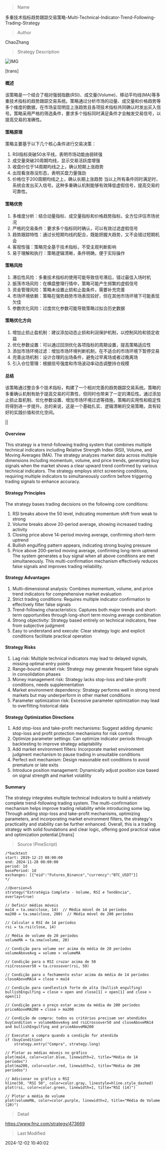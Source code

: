 
> Name

多重技术指标趋势跟踪交易策略-Multi-Technical-Indicator-Trend-Following-Trading-Strategy

> Author

ChaoZhang

> Strategy Description

![IMG](https://www.fmz.com/upload/asset/15381600e6222d48caa.png)

[trans]
#### 概述
该策略是一个结合了相对强弱指数(RSI)、成交量(Volume)、移动平均线(MA)等多重技术指标的趋势跟踪交易系统。策略通过分析市场的动量、成交量和价格趋势等多个维度的数据，在市场呈现明显上涨趋势且各项技术指标共同确认时发出买入信号。策略采用严格的筛选条件，要求多个指标同时满足条件才会触发交易信号，以提高交易的准确性。

#### 策略原理
策略主要基于以下几个核心条件进行交易决策：
1. RSI指标突破50水平线，表明市场动能由弱转强
2. 成交量突破20周期均线，显示交易活跃度增强
3. 收盘价位于14周期均线之上，确认短期上涨趋势
4. 出现看涨吞没形态，表明买盘力量强劲
5. 价格位于200周期均线之上，确认长期上涨趋势
当以上所有条件同时满足时，系统会发出买入信号。这种多重确认机制能够有效降低虚假信号，提高交易的可靠性。

#### 策略优势
1. 多维度分析：结合动量指标、成交量指标和价格趋势指标，全方位评估市场状况
2. 严格的交易条件：要求多个指标同时确认，可以有效过滤虚假信号
3. 趋势跟踪特性：通过长短期均线的配合，既能把握大趋势，又不会错过短期机会
4. 客观性强：策略完全基于技术指标，不受主观判断影响
5. 易于理解和执行：策略逻辑清晰，条件明确，便于实际操作

#### 策略风险
1. 滞后性风险：多重技术指标的使用可能导致信号滞后，错过最佳入场时机
2. 振荡市场风险：在横盘整理行情中，策略可能产生频繁的虚假信号
3. 资金管理风险：策略未设置止损和止盈条件，需要补充完善
4. 市场环境依赖：策略在强势趋势市场表现较好，但在其他市场环境下可能表现欠佳
5. 参数优化风险：过度优化参数可能导致策略过拟合历史数据

#### 策略优化方向
1. 增加止损止盈机制：建议添加动态止损和利润保护机制，以控制风险和锁定收益
2. 优化参数设置：可以通过回测优化各项指标的周期设置，提高策略适应性
3. 添加市场环境过滤：增加市场环境判断机制，在不适合的市场环境下暂停交易
4. 完善出场机制：设计合理的出场条件，避免过早离场或者过晚离场
5. 引入仓位管理：根据信号强度和市场波动率动态调整持仓规模

#### 总结
该策略通过整合多个技术指标，构建了一个相对完善的趋势跟踪交易系统。策略的多重确认机制有助于提高交易的可靠性，但同时也带来了一定的滞后性。通过添加止损止盈机制、优化参数设置、增加市场环境过滤等措施，策略的实用性和稳定性将得到进一步提升。总的来说，这是一个基础扎实、逻辑清晰的交易策略，具有较好的实践价值和优化空间。

||

#### Overview
This strategy is a trend-following trading system that combines multiple technical indicators including Relative Strength Index (RSI), Volume, and Moving Averages (MA). The strategy analyzes market data across multiple dimensions including momentum, volume, and price trends, generating buy signals when the market shows a clear upward trend confirmed by various technical indicators. The strategy employs strict screening conditions, requiring multiple indicators to simultaneously confirm before triggering trading signals to enhance accuracy.

#### Strategy Principles
The strategy bases trading decisions on the following core conditions:
1. RSI breaks above the 50 level, indicating momentum shift from weak to strong
2. Volume breaks above 20-period average, showing increased trading activity
3. Closing price above 14-period moving average, confirming short-term uptrend
4. Bullish engulfing pattern appears, indicating strong buying pressure
5. Price above 200-period moving average, confirming long-term uptrend
The system generates a buy signal when all above conditions are met simultaneously. This multi-confirmation mechanism effectively reduces false signals and improves trading reliability.

#### Strategy Advantages
1. Multi-dimensional analysis: Combines momentum, volume, and price trend indicators for comprehensive market evaluation
2. Strict trading conditions: Requires multiple indicator confirmation to effectively filter false signals
3. Trend-following characteristics: Captures both major trends and short-term opportunities through long-short term moving average combination
4. Strong objectivity: Strategy based entirely on technical indicators, free from subjective judgment
5. Easy to understand and execute: Clear strategy logic and explicit conditions facilitate practical operation

#### Strategy Risks
1. Lag risk: Multiple technical indicators may lead to delayed signals, missing optimal entry points
2. Range-bound market risk: Strategy may generate frequent false signals in consolidation phases
3. Money management risk: Strategy lacks stop-loss and take-profit conditions, needs supplementation
4. Market environment dependency: Strategy performs well in strong trend markets but may underperform in other market conditions
5. Parameter optimization risk: Excessive parameter optimization may lead to overfitting historical data

#### Strategy Optimization Directions
1. Add stop-loss and take-profit mechanisms: Suggest adding dynamic stop-loss and profit protection mechanisms for risk control
2. Optimize parameter settings: Can optimize indicator periods through backtesting to improve strategy adaptability
3. Add market environment filters: Incorporate market environment judgment mechanism to pause trading in unsuitable conditions
4. Perfect exit mechanism: Design reasonable exit conditions to avoid premature or late exits
5. Introduce position management: Dynamically adjust position size based on signal strength and market volatility

#### Summary
The strategy integrates multiple technical indicators to build a relatively complete trend-following trading system. The multi-confirmation mechanism helps improve trading reliability while introducing some lag. Through adding stop-loss and take-profit mechanisms, optimizing parameters, and incorporating market environment filters, the strategy's practicality and stability can be further enhanced. Overall, this is a trading strategy with solid foundations and clear logic, offering good practical value and optimization potential.[/trans]



> Source (PineScript)

``` pinescript
/*backtest
start: 2019-12-23 08:00:00
end: 2024-11-28 08:00:00
period: 1d
basePeriod: 1d
exchanges: [{"eid":"Futures_Binance","currency":"BTC_USDT"}]
*/

//@version=5
strategy("Estratégia Completa - Volume, RSI e Tendência", overlay=true)

// Definir médias móveis
ma14 = ta.sma(close, 14)  // Média móvel de 14 períodos
ma200 = ta.sma(close, 200)  // Média móvel de 200 períodos

// Calcular o RSI de 14 períodos
rsi = ta.rsi(close, 14)

// Média de volume de 20 períodos
volumeMA = ta.sma(volume, 20)

// Condição para volume ser acima da média de 20 períodos
volumeAboveAvg = volume > volumeMA

// Condição para o RSI cruzar acima de 50
rsiCrossover50 = ta.crossover(rsi, 50)

// Condição para o fechamento estar acima da média de 14 períodos
closeAboveMA14 = close > ma14

// Condição para candlestick forte de alta (bullish engulfing)
bullishEngulfing = close > open and close[1] < open[1] and close > open[1]

// Condição para o preço estar acima da média de 200 períodos
priceAboveMA200 = close > ma200

// Condição de compra: todos os critérios precisam ser atendidos
buyCondition = volumeAboveAvg and rsiCrossover50 and closeAboveMA14 and bullishEngulfing and priceAboveMA200

// Executar a compra quando a condição for atendida
if (buyCondition)
    strategy.entry("Compra", strategy.long)

// Plotar as médias móveis no gráfico
plot(ma14, color=color.blue, linewidth=2, title="Média de 14 períodos")
plot(ma200, color=color.red, linewidth=2, title="Média de 200 períodos")

// Adicionar no gráfico o RSI
hline(50, "RSI 50", color=color.gray, linestyle=hline.style_dashed)
plot(rsi, color=color.green, linewidth=1, title="RSI (14)")

// Plotar a média de volume
plot(volumeMA, color=color.purple, linewidth=2, title="Média de Volume (20)")
```

> Detail

https://www.fmz.com/strategy/473669

> Last Modified

2024-12-02 10:40:02
